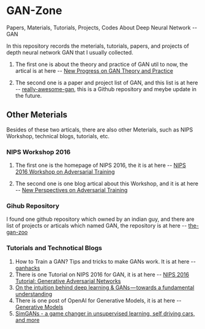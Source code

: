 # GAN-Zone
Papers, Materials, Tutorials, Projects, Codes About Deep Neural Network -- GAN

In this repository records the meterials, tutorials, papers, and projects of depth neural network GAN that I usually collected.

1. The first one is about the theory and practice of GAN util to now, the artical is at here -- [New Progress on GAN Theory and Practice](https://casmls.github.io/general/2017/04/13/gan.html)

2. The second one is a paper and project list of GAN, and this list is at here -- [really-awesome-gan](https://github.com/nightrome/really-awesome-gan), this is a Github repository and meybe update in the future.

## Other Meterials

Besides of these two articals, there are also other Meterials, such as NIPS Workshop, technical blogs, tutorials, etc.

### NIPS Workshop 2016

1. The first one is the homepage of NIPS 2016, the it is at here -- [NIPS 2016 Workshop on Adversarial Training](https://sites.google.com/site/nips2016adversarial/)

2. The second one is one blog artical about this Workshop, and it is at here -- [New Perspectives on Adversarial Training ](http://www.inference.vc/my-summary-of-adversarial-training-nips-workshop/)

### Gihub Repository

I found one github repository which owned by an indian guy, and there are list of projects or articals which named GAN, the repository is at here -- [the-gan-zoo](https://github.com/hindupuravinash/the-gan-zoo)

### Tutorials and Technotical Blogs

1. How to Train a GAN? Tips and tricks to make GANs work. It is at here -- [ganhacks](https://github.com/soumith/ganhacks)
2. There is one Tutorial on NIPS 2016 for GAN, it is at here -- [NIPS 2016 Tutorial: Generative Adversarial Networks](https://arxiv.org/abs/1701.00160)
3. [On the intuition behind deep learning & GANs — towards a fundamental understanding](https://blog.waya.ai/introduction-to-gans-a-boxing-match-b-w-neural-nets-b4e5319cc935)
4. There is one post of OpenAI for Generative Models, it is at here -- [Generative Models](https://blog.openai.com/generative-models/)
5. [SimGANs - a game changer in unsupervised learning, self driving cars, and more](https://blog.waya.ai/simgans-applied-to-autonomous-driving-5a8c6676e36b)